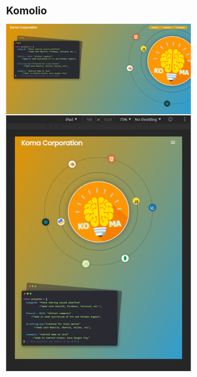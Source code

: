# Komolio

<img src='https://github.com/Ivan-Corporation/Komolio/blob/main/2.png'>

<img src='https://github.com/Ivan-Corporation/Komolio/blob/main/1.png'>


